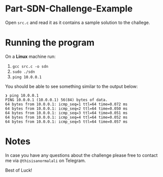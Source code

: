 # Part-SDN-Challenge-Example

Open `src.c` and read it as it contains a sample solution to the challege.

# Running the program

On a **Linux** machine run: 

1. `gcc src.c -o sdn`
2. `sudo ./sdn`
3. `ping 10.0.0.1`

You should be able to see something similar to the output below: 

```
❯ ping 10.0.0.1
PING 10.0.0.1 (10.0.0.1) 56(84) bytes of data.
64 bytes from 10.0.0.1: icmp_seq=1 ttl=64 time=0.072 ms
64 bytes from 10.0.0.1: icmp_seq=2 ttl=64 time=0.050 ms
64 bytes from 10.0.0.1: icmp_seq=3 ttl=64 time=0.051 ms
64 bytes from 10.0.0.1: icmp_seq=4 ttl=64 time=0.052 ms
64 bytes from 10.0.0.1: icmp_seq=5 ttl=64 time=0.057 ms
```

# Notes

In case you have any questions about the challenge please free to contact me via `@thisisanormalali` on Telegram.

Best of Luck!
